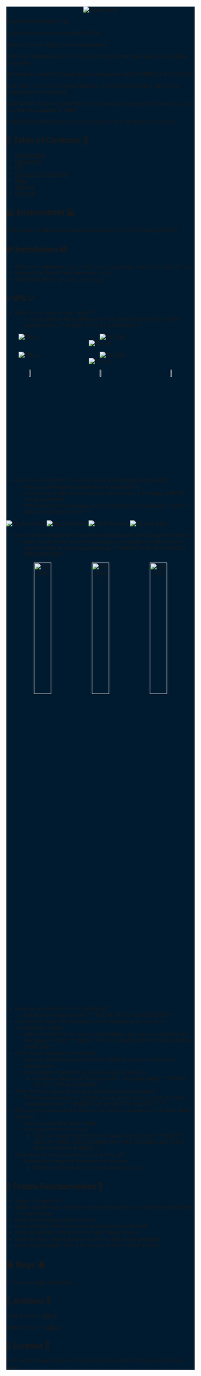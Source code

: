 <div style="background-color:#001b30 !important;">


<p align="center">
  <img src="RM_imgs/DFLogo.png" alt="Death Farts">
</p>

An Utter Masterpiece&trade; By

Julia Bullard <github.com/Julia-5534>

Mason Counts <github.com/spindouken>

This Utter Masterpiece&trade; is a loving homage to the late Flappy Bird mobile app game.

But what if instead of Flappy Bird, we played as DEATH RIDING A SCYTHE?!

And what if instead of wings flapping, it was in fact Death's flatulence propelling you forward?!

AND WHAT IF Death travelled from a Graveyard, through the River Styx, and into the fiery depths of Hell?!

WONDER NO MORE! Death Farts is here to quell all those curiosities!


## :book: Table of Contents :book:
* [Environment](#environment)
* [Installation](#installation)
* [IPS](#IPS)
* [Future Functionalities](#future-functionalities)
* [Bugs](#bugs)
* [Authors](#authors)
* [License](#license)


## :computer: Environment :computer:
This project is interpreted/tested on Ubuntu 20.04 LTS using python3


## :cd: Installation :cd:
* Clone the repository: `git clone https://github.com/Julia-5534/DF.git`
* Access the Death Farts directory: `cd DF`
* Run Death Farts: `python3 dftest.py`


## :bulb: IPS :bulb:
- What do we use for our "pipes"?
    - Lantern Staff in three different colors, one for each of our three backgrounds.
** INSERT PICS OF LANTERNS **


<p align="center">
  <img src="RM_imgs/RM_GL.png" alt="RM_GL" style="max-width: 33%;
  height: auto; margin-right: 30%">
  <img src="RM_imgs/RM_RSL.png" alt="RM_RSL" style="max-width: 33%;
  height: auto; margin-right: 30%">
  <img src="RM_imgs/RM_HL.png" alt="RM_HL" style="max-width: 33%;
  height: auto;">
</p>

<p align="center">
  <img src="RM_imgs/RM_GL.png" alt="RM_GL" style="max-width: 50%; height: auto;
  margin-right: 30%">
  <img src="RM_imgs/RM_RSL.png" alt="RM_RSL" style="max-width: 50%; height: auto;
  margin-right: 30%">
  <img src="RM_imgs/RM_HL.png" alt="RM_HL" style="max-width: 50%; height: auto;">
</p>

<p align="center">
  <img src="RM_imgs/RM_GL.png" alt="RM_GL" width="7%" style="margin-right: 150px">
  <img src="RM_imgs/RM_RSL.png" alt="RM_RSL" width="7%" style="margin-right: 150px">
  <img src="RM_imgs/RM_HL.png" alt="RM_HL" width="7%">
</p>




- How do we implement a seamless side scrolling background?
    - Mirror your image and save it as a separate file.
    - Double the width of your canvas size on your OG image, shift OG image to the left.
    - Place your mirrored image on the right side of the canvas. Voila!
** INSERT PICS OF STEPS **

![BB_RM_GBG1](RM_imgs/BB_RM_GBG1.png)
![BB_RM_GBG2](RM_imgs/BB_RM_GBG2.png)
![BB_RM_GBG3](RM_imgs/BB_RM_GBG3.png)
![BB_RM_GBG4](RM_imgs/BB_RM_GBG4.png)


- How can we easily make our three backgrounds blend together better?
    - Add clouds to the top of the background images to help create a slight illusion of seamless blending
** INSERT PICS OF CLOUDED BACKGRONDS **


<p align="center">
  <img src="RM_imgs/BB_RM_GBG.png" alt="RM_GBG" width="30%">
  <img src="RM_imgs/BB_RM_RSBG.png" alt="RM_RSBG" width="30%">
  <img src="RM_imgs/BB_RM_HBG.png" alt="RM_HBG" width="30%">
</p>


- How do we implement a leaderboard?
    - Put Masons steps in here
** INSERT GIF OF LEADERBOARD **
- How do we delay the obstacles in the beginning so you don't immediately crash?
    - Add a function to the game screen where you have to tap once for the game to start.
** INSERT GIFS OF GAME WITH NO TAP & GAME WITH TAP **
- How do we implement the farts?!
    - Use the same image but in three different colors, one for each background.
    - Use pygame.transform.scale() & pygame.Surface
        - Increases the size of the farts while they fade away
** INSERT GIF OF FART MOVEMENT **
- Why does the game look like everything's moving weird?
    - The base and lanterns need to move at the same speed. No more motion sickness!
** INSERT GIF OF SHITTY VELOCITY **
- Why does tapping on the Game Over Screen register on the Main Menu Screen?
    - Need to clear the input buffer
    - Use pygame.event.clear()
        - Taps no longer register on the Game Over Screen
** INSERT GIFS OF GAME OVER SCREEN WITH NO CLEARED BUFFER & WITH CLEARED BUFFER **
- Why does the fart placement look a little off?
    - Needed to lower the placement of the fart
        - Makes the fart flow look much more natural


## :robot: Future Functionalities :robot:
- Super charged fart
- Make intermediate images so the backgrounds fully transition and blend into each other
- Have Death squint when he farts
- Have multiple difficulty levels (perhaps a Fury Mode?)
- Have Death fart & fly by on the Main Menu Screen
- Have the Main Menu Screen scroll into the actual gameplay
- Have Death squint, fart, & fly by on the Game Over Screen


## :beetle: Bugs :beetle:
No known bugs at this time.


## :memo: Authors :memo:
Julia Bullard - [Github](https://github.com/Julia-5534)

Mason Count - [Github](https://github.com/spindouken) 


## :scroll: License :scroll:
No touchy! (Insert photo of Llama Cuzco. No, don't. Disney would totally sue.)
</div>
